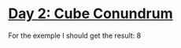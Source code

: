 # [Day 2: Cube Conundrum](https://adventofcode.com/2023/day/2)

For the exemple I should get the result: 8